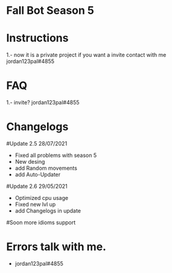 # Fall Bot Season 5

# Instructions

1.- now it is a private project if you want a invite contact with me jordan123pal#4855

# FAQ
1.- invite?
  jordan123pal#4855

# Changelogs

#Update 2.5  28/07/2021
* Fixed all problems with season 5
* New desing 
* add Random movements
* add Auto-Updater

#Update 2.6 29/05/2021
* Optimized cpu usage
* Fixed new lvl up
* add Changelogs in update

#Soon more idioms support


# Errors talk with me.
- jordan123pal#4855

